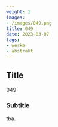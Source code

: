 ```yaml
---
weight: 1
images:
- /images/049.png
title: 049
date: 2023-03-07
tags:
- werke
- abstrakt
---
```


## Title
049

### Subtitle
tba.